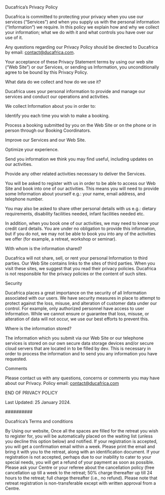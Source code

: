 Ducafrica’s Privacy Policy

Ducafrica is committed to protecting your privacy when you use our services (“Services”) and when you supply us with the personal information (“Information”) we require. In this policy we explain how and why we collect your information; what we do with it and what controls you have over our use of it.

Any questions regarding our Privacy Policy should be directed to Ducafrica by email: contact@ducafrica.com.

Your acceptance of these Privacy Statement terms by using our web site (“Web Site”) or our Services, or sending us Information, you unconditionally agree to be bound by this Privacy Policy.

What data do we collect and how do we use it?

Ducafrica uses your personal information to provide and manage our services and conduct our operations and activities.

We collect Information about you in order to:

Identify you each time you wish to make a booking.

Process a booking submitted by you on the Web Site or on the phone or in person through our Booking Coordinators.

Improve our Services and our Web Site.

Optimize your experience.

Send you information we think you may find useful, including updates on our activities.

Provide any other related activities necessary to deliver the Services.

You will be asked to register with us in order to be able to access our Web Site and book into one of our activities. This means you will need to provide some Information about yourself e.g.: your name, email address, and telephone number.

You may also be asked to share other personal details with us e.g.: dietary requirements, disability facilities needed, infant facilities needed etc.

In addition, when you book one of our activities, we may need to know your credit card details. You are under no obligation to provide this information, but if you do not, we may not be able to book you into any of the activities we offer (for example, a retreat, workshop or seminar).

With whom is the information shared?

Ducafrica will not share, sell, or rent your personal Information to third parties. Our Web Site contains links to the sites of third parties. When you visit these sites, we suggest that you read their privacy policies. Ducafrica is not responsible for the privacy policies or the content of such sites.

Security

Ducafrica places a great importance on the security of all Information associated with our users. We have security measures in place to attempt to protect against the loss, misuse, and alteration of customer data under our control. For example, only authorized personnel have access to user Information. While we cannot ensure or guarantee that loss, misuse, or alteration of data will not occur, we use our best efforts to prevent this.

Where is the information stored?

The information which you submit via our Web Site or our telephone services is stored on our own secure data storage devices and/or secure cloud servers that are located in to be filled by dev. This is necessary in order to process the information and to send you any information you have requested.

Comments

Please contact us with any questions, concerns or comments you may have about our Privacy. Policy email: contact@ducafrica.com

END OF PRIVACY POLICY

Last Updated: 25 January 2024.



##########



Ducafrica’s Terms and conditions 

By Using our website, Once all the spaces are filled for the retreat you wish to register for, you will be automatically placed on the waiting list (unless you decline this option below) and notified. If your registration is accepted, you will get a confirmation email within a week. Please print the email and bring it with you to the retreat, along with an identification document. If your registration is not accepted, perhaps due to our inability to cater to your special needs, you will get a refund of your payment as soon as possible. Please ask your Centre or your referee about the cancellation policy (free cancellation up till a week to the retreat; 50% charge thereafter up till 24 hours to the retreat; full charge thereafter (i.e., no refund). Please note that retreat registration is non-transferable except with written approval from a Centre.


